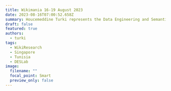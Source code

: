 ```yaml
---
title: Wikimania 16-19 August 2023
date: 2023-08-16T07:00:52.658Z
summary: Houcemeddine Turki represents the Data Engineering and Semantics Research Unit to share our cutting-edge @WikiResearch projects and experience.
draft: false
featured: true
authors:
  - turki
tags:
  - WikiResearch
  - Singapore
  - Tunisia
  - DESLab
image:
  filename: ""
  focal_point: Smart
  preview_only: false
---
```


```
